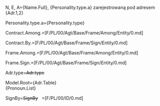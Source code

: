 N, E, A={Name.Full}, {Personality.type.a} zarejestrowaną pod adresem {Adr.1,2}

Personality.type.a={Personality.type}

Contract.Among.=[F/PL/00/Agt/Base/Frame/Among/Entity/0.md]

Contract.By.=[F/PL/00/Agt/Base/Frame/Sign/Entity/0.md]

Frame.Among.=[F/PL/00/Agt/Base/Frame/Among/Entity/0.md]

Frame.Sign.=[F/PL/00/Agt/Base/Frame/Sign/Entity/0.md]

Adr.type=<del>Adr.type</del>

Model.Root={Adr.Table}<br>{Pronoun.List}

SignBy=<del>SignBy</del>
 
=[F/PL/00/ID/0.md]